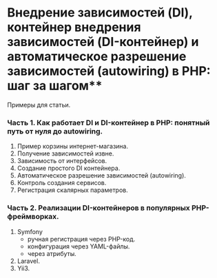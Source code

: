 # Внедрение зависимостей (DI), контейнер внедрения зависимостей (DI-контейнер) и автоматическое разрешение зависимостей (autowiring) в PHP: шаг за шагом**

Примеры для статьи.

### Часть 1. Как работает DI и DI-контейнер в PHP: понятный путь от нуля до autowiring.
1. Пример корзины интернет-магазина.
2. Получение зависимостей извне.
3. Зависимость от интерфейсов.
4. Создание простого DI контейнера.
5. Автоматическое разрешение зависимостей (autowiring).
6. Контроль создания сервисов.
7. Регистрация скалярных параметров.

### Часть 2. Реализации DI-контейнеров в популярных PHP-фреймворках.
1. Symfony
    - ручная регистрация через PHP-код.
    - конфигурация через YAML-файлы.
    - через атрибуты.
2. Laravel.
3. Yii3.